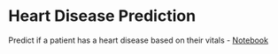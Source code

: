 # Heart Disease Prediction
Predict if a patient has a heart disease based on their vitals - [Notebook](https://github.com/dev-kudli/heart-disease-prediction/blob/main/heart_disease_prediction_SudarshanKudli.ipynb)
